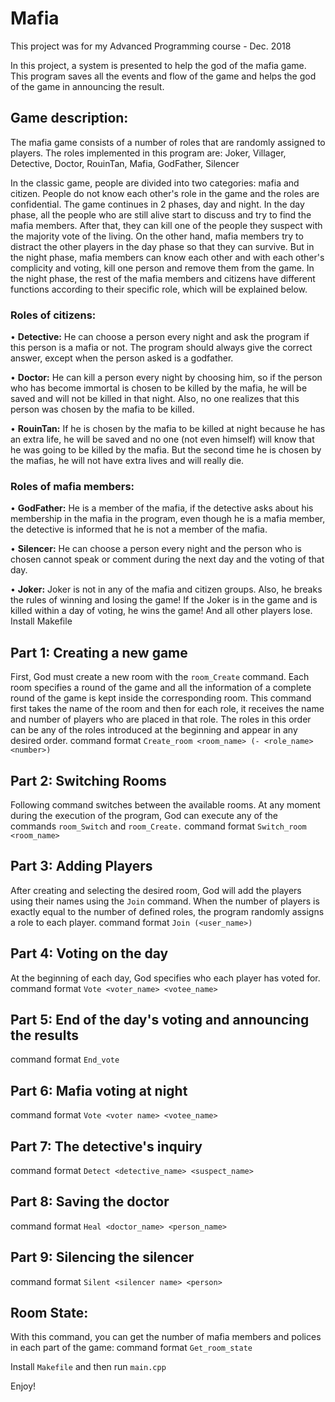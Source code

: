 # Mafia
This project was for my Advanced Programming course - Dec. 2018

In this project, a system is presented to help the god of the mafia game. This program saves all the events and flow of the game and helps the god of the game in announcing the result.


## Game description:
The mafia game consists of a number of roles that are randomly assigned to players. The roles implemented in this program are:
Joker, Villager, Detective, Doctor, RouinTan, Mafia, GodFather, Silencer

In the classic game, people are divided into two categories: mafia and citizen. People do not know each other's role in the game and the roles are confidential. The game continues in 2 phases, day and night. In the day phase, all the people who are still alive start to discuss and try to find the mafia members. After that, they can kill one of the people they suspect with the majority vote of the living. On the other hand, mafia members try to distract the other players in the day phase so that they can survive. But in the night phase, mafia members can know each other and with each other's complicity and voting, kill one person and remove them from the game. In the night phase, the rest of the mafia members and citizens have different functions according to their specific role, which will be explained below.

### Roles of citizens:
• **Detective:** He can choose a person every night and ask the program if this person is a mafia or not. The program should always give the correct answer, except when the person asked is a godfather. 


• **Doctor:** He can kill a person every night by choosing him, so if the person who has become immortal is chosen to be killed by the mafia, he will be saved and will not be killed in that night. Also, no one realizes that this person was chosen by the mafia to be killed.


• **RouinTan:** If he is chosen by the mafia to be killed at night because he has an extra life, he will be saved and no one (not even himself) will know that he was going to be killed by the mafia. But the second time he is chosen by the mafias, he will not have extra lives and will really die.


### Roles of mafia members:
• **GodFather:** He is a member of the mafia, if the detective asks about his membership in the mafia in the program, even though he is a mafia member, the detective is informed that he is not a member of the mafia.

• **Silencer:** He can choose a person every night and the person who is chosen cannot speak or comment during the next day and the voting of that day.


• **Joker:** Joker is not in any of the mafia and citizen groups. Also, he breaks the rules of winning and losing the game! If the Joker is in the game and is killed within a day of voting, he wins the game! And all other players lose.
Install Makefile

## Part 1: Creating a new game
First, God must create a new room with the `room_Create` command. Each room specifies a round of the game and all the information of a complete round of the game is kept inside the corresponding room. This command first takes the name of the room and then for each role, it receives the name and number of players who are placed in that role.
The roles in this order can be any of the roles introduced at the beginning and appear in any desired order.
command format `Create_room <room_name> (- <role_name> <number>)`


## Part 2: Switching Rooms 
Following command switches between the available rooms. At any moment during the execution of the program, God can execute any of the commands `room_Switch` and `room_Create.`
command format `Switch_room <room_name>`


## Part 3: Adding Players
After creating and selecting the desired room, God will add the players using their names using the `Join` command. When the number of players is exactly equal to the number of defined roles, the program randomly assigns a role to each player.
command format `Join (<user_name>)`

## Part 4: Voting on the day
At the beginning of each day, God specifies who each player has voted for.
command format `Vote <voter_name> <votee_name>`

## Part 5: End of the day's voting and announcing the results
command format `End_vote`

## Part 6: Mafia voting at night
command format `Vote <voter name> <votee_name>`


## Part 7: The detective's inquiry
command format `Detect <detective_name> <suspect_name>`


## Part 8: Saving the doctor
command format `Heal <doctor_name> <person_name>`

## Part 9: Silencing the silencer
command format `Silent <silencer name> <person>`

## Room State: 
With this command, you can get the number of mafia members and polices in each part of the game:
command format `Get_room_state`

Install `Makefile` and then run `main.cpp`


Enjoy! 


